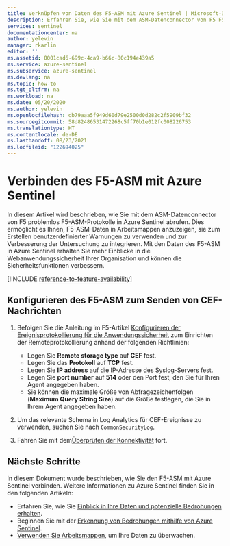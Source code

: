 ```yaml
---
title: Verknüpfen von Daten des F5-ASM mit Azure Sentinel | Microsoft-Dokumentation
description: Erfahren Sie, wie Sie mit dem ASM-Datenconnector von F5 F5-ASM-Protokolle in Azure Sentinel pullen können. Zeigen Sie F5-ASM-Daten in Arbeitsmappen an, Erstellen Sie Warnungen, und verbessern Sie die Untersuchung.
services: sentinel
documentationcenter: na
author: yelevin
manager: rkarlin
editor: ''
ms.assetid: 0001cad6-699c-4ca9-b66c-80c194e439a5
ms.service: azure-sentinel
ms.subservice: azure-sentinel
ms.devlang: na
ms.topic: how-to
ms.tgt_pltfrm: na
ms.workload: na
ms.date: 05/20/2020
ms.author: yelevin
ms.openlocfilehash: db79aaa5f949d60d79e2500d0d282c2f5909bf32
ms.sourcegitcommit: 58d82486531472268c5ff70b1e012fc008226753
ms.translationtype: HT
ms.contentlocale: de-DE
ms.lasthandoff: 08/23/2021
ms.locfileid: "122694025"
---
```

# <a name="connect-f5-asm-to-azure-sentinel"></a>Verbinden des F5-ASM mit Azure Sentinel

In diesem Artikel wird beschrieben, wie Sie mit dem ASM-Datenconnector von F5 problemlos F5-ASM-Protokolle in Azure Sentinel abrufen. Dies ermöglicht es Ihnen, F5-ASM-Daten in Arbeitsmappen anzuzeigen, sie zum Erstellen benutzerdefinierter Warnungen zu verwenden und zur Verbesserung der Untersuchung zu integrieren. Mit den Daten des F5-ASM in Azure Sentinel erhalten Sie mehr Einblicke in die Webanwendungssicherheit Ihrer Organisation und können die Sicherheitsfunktionen verbessern. 

[!INCLUDE [reference-to-feature-availability](includes/reference-to-feature-availability.md)]

## <a name="configure-your-f5-asm-to-send-cef-messages"></a>Konfigurieren des F5-ASM zum Senden von CEF-Nachrichten

1. Befolgen Sie die Anleitung im F5-Artikel [Konfigurieren der Ereignisprotokollierung für die Anwendungssicherheit](https://techdocs.f5.com/kb/en-us/products/big-ip_asm/manuals/product/asm-implementations-11-5-0/12.html) zum Einrichten der Remoteprotokollierung anhand der folgenden Richtlinien:
   - Legen Sie **Remote storage type** auf **CEF** fest.
   - Legen Sie das **Protokoll** auf **TCP** fest.
   - Legen Sie **IP address** auf die IP-Adresse des Syslog-Servers fest.
   - Legen Sie **port number** auf **514** oder den Port fest, den Sie für Ihren Agent angegeben haben.
   - Sie können die maximale Größe von Abfragezeichenfolgen (**Maximum Query String Size**) auf die Größe festlegen, die Sie in Ihrem Agent angegeben haben.

1. Um das relevante Schema in Log Analytics für CEF-Ereignisse zu verwenden, suchen Sie nach `CommonSecurityLog`.

1. Fahren Sie mit dem[Überprüfen der Konnektivität](troubleshooting-cef-syslog.md#validate-cef-connectivity) fort.


## <a name="next-steps"></a>Nächste Schritte
In diesem Dokument wurde beschrieben, wie Sie den F5-ASM mit Azure Sentinel verbinden. Weitere Informationen zu Azure Sentinel finden Sie in den folgenden Artikeln:
- Erfahren Sie, wie Sie [Einblick in Ihre Daten und potenzielle Bedrohungen erhalten](get-visibility.md).
- Beginnen Sie mit der [Erkennung von Bedrohungen mithilfe von Azure Sentinel](./detect-threats-built-in.md).
- [Verwenden Sie Arbeitsmappen](monitor-your-data.md), um Ihre Daten zu überwachen.